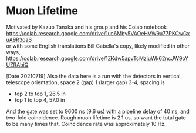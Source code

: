 # Muon Lifetime
Motivated by Kazuo Tanaka and his group and his Colab notebook<br>
https://colab.research.google.com/drive/1uc6Mby5VAOeHVW9u77PKCwGxuA9R3qaS <br>
or with some English translations Bill Gabella's copy, likely modified in other ways, <br>
https://colab.research.google.com/drive/1ZKdw5apvTcMziuWk62ncJW9oYUZRAbiQ <br>

[Date 20210719] Also the data here is a run with the detectors in vertical, telescope orientation, space 2 (gap) 1 (larger gap) 3-4,  spacing is <br>
* top 2 to top 1, 26.5 in<br>
* top 1 to top 4, 57.0 in<br>

And the gate was set to 9600 ns (9.6 us) with a pipeline delay of 40 ns, and two-fold coincidence.  Rough muon lifetime is 2.1 us, so want the
total gate to be many times that.  Coincidence rate was approximately 10 Hz.

